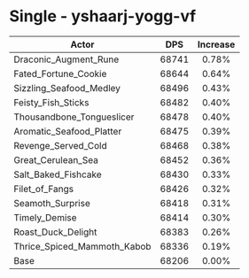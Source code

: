 # Single - yshaarj-yogg-vf
| Actor | DPS | Increase |
|---|:---:|:---:|
|Draconic_Augment_Rune|68741|0.78%|
|Fated_Fortune_Cookie|68644|0.64%|
|Sizzling_Seafood_Medley|68496|0.43%|
|Feisty_Fish_Sticks|68482|0.40%|
|Thousandbone_Tongueslicer|68478|0.40%|
|Aromatic_Seafood_Platter|68475|0.39%|
|Revenge_Served_Cold|68468|0.38%|
|Great_Cerulean_Sea|68452|0.36%|
|Salt_Baked_Fishcake|68430|0.33%|
|Filet_of_Fangs|68426|0.32%|
|Seamoth_Surprise|68418|0.31%|
|Timely_Demise|68414|0.30%|
|Roast_Duck_Delight|68383|0.26%|
|Thrice_Spiced_Mammoth_Kabob|68336|0.19%|
|Base|68206|0.00%|
